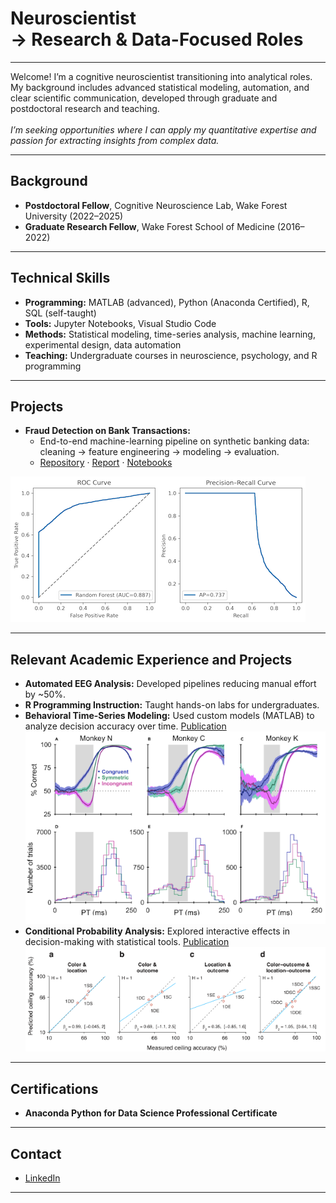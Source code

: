 # Neuroscientist <br> →   Research & Data-Focused Roles

---

Welcome! I’m a cognitive neuroscientist transitioning into analytical roles. My background includes advanced statistical modeling, automation, and clear scientific communication, developed through graduate and postdoctoral research and teaching.<br><br> *I’m seeking opportunities where I can apply my quantitative expertise and passion for extracting insights from complex data.*

---

## Background

- **Postdoctoral Fellow**, Cognitive Neuroscience Lab, Wake Forest University (2022–2025)
- **Graduate Research Fellow**, Wake Forest School of Medicine (2016–2022)

---

## Technical Skills

- **Programming:** MATLAB (advanced), Python (Anaconda Certified), R, SQL (self-taught)
- **Tools:** Jupyter Notebooks, Visual Studio Code
- **Methods:** Statistical modeling, time-series analysis, machine learning, experimental design, data automation
- **Teaching:** Undergraduate courses in neuroscience, psychology, and R programming

---

## Projects

- **Fraud Detection on Bank Transactions:**
  - End-to-end machine-learning pipeline on synthetic banking data: cleaning → feature engineering → modeling → evaluation.
  - [Repository](https://github.com/emilyEoor/Fraud-detection-portfolio) · [Report](https://github.com/emilyEoor/Fraud-detection-portfolio/blob/main/Reports/REPORT.md) · [Notebooks](https://github.com/emilyEoor/Fraud-detection-portfolio/tree/main/Notebooks)

 ![ROC and PR curves](/assets/roc_pr_curves_small.png)


---

## Relevant Academic Experience and Projects

- **Automated EEG Analysis:** Developed pipelines reducing manual effort by ~50%.
- **R Programming Instruction:** Taught hands-on labs for undergraduates.
- **Behavioral Time-Series Modeling:** Used custom models (MATLAB) to analyze decision accuracy over time. [Publication](https://www.cell.com/iscience/pdf/S2589-0042(23)00330-9.pdf)
  ![See Figure 4](/assets/Fig4_2.png)
- **Conditional Probability Analysis:** Explored interactive effects in decision-making with statistical tools. [Publication](https://elifesciences.org/articles/100280.pdf)
![See Figure 7](/assets/Fig7_2.png)


---

## Certifications

- **Anaconda Python for Data Science Professional Certificate**

---

## Contact

- [LinkedIn](https://www.linkedin.com/in/emilyeoor)

---


